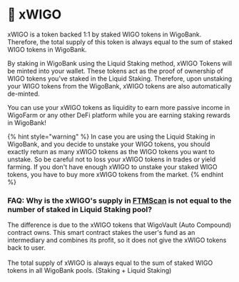 # 🤑 xWIGO

xWIGO is a token backed 1:1 by staked WIGO tokens in WigoBank. Therefore, the total supply of this token is always equal to the sum of staked WIGO tokens in WigoBank.

By staking in WigoBank using the Liquid Staking method, xWIGO Tokens will be minted into your wallet. These tokens act as the proof of ownership of WIGO tokens you’ve staked in the Liquid Staking. Therefore, upon unstaking your WIGO tokens from the WigoBank, xWIGO tokens are also automatically de-minted.

You can use your xWIGO tokens as liquidity to earn more passive income in WigoFarm or any other DeFi platform while you are earning staking rewards in WigoBank!

{% hint style="warning" %}
In case you are using the Liquid Staking in WigoBank, and you decide to unstake your WIGO tokens, you should exactly return as many xWIGO tokens as the WIGO tokens you want to unstake. So be careful not to loss your xWIGO tokens in trades or yield farming. If you don't have enough xWIGO to unstake your staked WIGO tokens, you have to buy more xWIGO tokens from the market.&#x20;
{% endhint %}

###

### FAQ: Why is the xWIGO's supply in [FTMScan](https://ftmscan.com/address/0xb9bbe9355828a1ad0e2d605480f969c6903ad9e4) is not equal to the number of staked in Liquid Staking pool?

The difference is due to the xWIGO tokens that WigoVault (Auto Compound) contract owns. This smart contract stakes the user's fund as an intermediary and combines its profit, so it does not give the xWIGO tokens back to user.\
\
The total supply of xWIGO is always equal to the sum of staked WIGO tokens in all WigoBank pools. (Staking + Liquid Staking)

###
